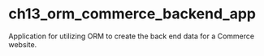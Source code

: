# ch13_orm_commerce_backend_app
Application for utilizing ORM to create the back end data for a Commerce website.
